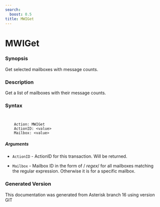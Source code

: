 ```yaml
---
search:
  boost: 0.5
title: MWIGet
---
```


# MWIGet

### Synopsis

Get selected mailboxes with message counts.

### Description

Get a list of mailboxes with their message counts.<br>


### Syntax


```


    Action: MWIGet
    ActionID: <value>
    Mailbox: <value>

```
##### Arguments


* `ActionID` - ActionID for this transaction. Will be returned.<br>

* `Mailbox` - Mailbox ID in the form of / _regex_/ for all mailboxes matching the regular expression. Otherwise it is for a specific mailbox.<br>


### Generated Version

This documentation was generated from Asterisk branch 16 using version GIT 